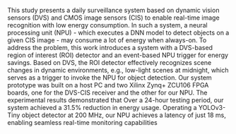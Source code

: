 This study presents a daily surveillance system based on dynamic vision sensors (DVS) and CMOS image sensors (CIS) to enable real-time image recognition with low energy consumption. In such a system, a neural processing unit (NPU) - which executes a DNN model to detect objects on a given CIS image - may consume a lot of energy when always-on. To address the problem, this work introduces a system with a DVS-based region of interest (ROI) detector and an event-based NPU trigger for energy savings. Based on DVS, the ROI detector effectively recognizes scene changes in dynamic environments, e.g., low-light scenes at midnight, which serves as a trigger to invoke the NPU for object detection. Our system prototype was built on a host PC and two Xilinx Zynq+ ZCU106 FPGA boards, one for the DVS-CIS receiver and the other for our NPU. The experimental results demonstrated that Over a 24-hour testing period, our system achieved a 31.5% reduction in energy usage. Operating a YOLOv3-Tiny object detector at 200 MHz, our NPU achieves a latency of just 18 ms, enabling seamless real-time monitoring capabilities
